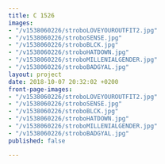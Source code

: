 ```yaml
---
title: C 1526
images:
- "/v1538060226/stroboLOVEYOUROUTFIT2.jpg"
- "/v1538060226/stroboSENSE.jpg"
- "/v1538060226/stroboBLCK.jpg"
- "/v1538060226/stroboHATDOWN.jpg"
- "/v1538060226/stroboMILLENIALGENDER.jpg"
- "/v1538060226/stroboBADGYAL.jpg"
layout: project
date: 2018-10-07 20:32:02 +0200
front-page-images:
- "/v1538060226/stroboLOVEYOUROUTFIT2.jpg"
- "/v1538060226/stroboSENSE.jpg"
- "/v1538060226/stroboBLCK.jpg"
- "/v1538060226/stroboHATDOWN.jpg"
- "/v1538060226/stroboMILLENIALGENDER.jpg"
- "/v1538060226/stroboBADGYAL.jpg"
published: false

---
```

